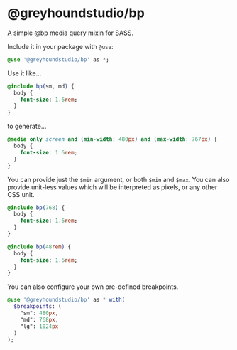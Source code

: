 # @greyhoundstudio/bp

A simple @bp media query mixin for SASS.

Include it in your package with `@use`:

```sass
@use '@greyhoundstudio/bp' as *;
```

Use it like...

```sass
@include bp(sm, md) {
  body {
    font-size: 1.6rem;
  }
}
```

to generate...

```css
@media only screen and (min-width: 480px) and (max-width: 767px) {
  body {
    font-size: 1.6rem;
  }
}
```

You can provide just the `$min` argument, or both `$min` and `$max`. You can also provide unit-less values which will be interpreted as pixels, or any other CSS unit.

```sass
@include bp(768) {
  body {
    font-size: 1.6rem;
  }
}

@include bp(48rem) {
  body {
    font-size: 1.6rem;
  }
}
```

You can also configure your own pre-defined breakpoints.

```sass
@use '@greyhoundstudio/bp' as * with(
  $breakpoints: (
    "sm": 480px,
    "md": 768px,
    "lg": 1024px
  )
);
```
